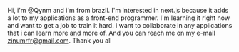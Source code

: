 Hi, i'm @Qynm and i'm from brazil. 
I'm interested in next.js because it adds a lot to my applications as a front-end programmer. I'm learning it right now and want to get a job to train it hard.
i want to collaborate in any applications that i can learn more and more of. And you can reach me on my e-mail zinumrfr@gmail.com. Thank you all
